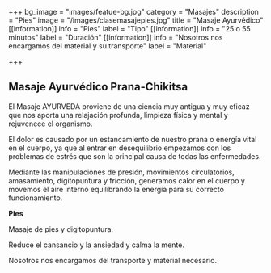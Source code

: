 +++
bg_image = "images/featue-bg.jpg"
category = "Masajes"
description = "Pies"
image = "/images/clasemasajepies.jpg"
title = "Masaje Ayurvédico"
[[information]]
info = "Pies"
label = "Tipo"
[[information]]
info = "25 o 55 minutos"
label = "Duración"
[[information]]
info = "Nosotros nos encargamos del material y su transporte"
label = "Material"

+++
## Masaje Ayurvédico Prana-Chikitsa

El Masaje AYURVEDA proviene de una ciencia muy antigua y muy eficaz que nos aporta una relajación profunda, limpieza física y mental y rejuvenece el organismo.

El dolor es causado por un estancamiento de nuestro prana o energía vital en el cuerpo, ya que al entrar en desequilibrio empezamos con los problemas de estrés que son la principal causa de todas las enfermedades.

Mediante las manipulaciones de presión, movimientos circulatorios, amasamiento, digitopuntura y fricción, generamos calor en el cuerpo y movemos el aire interno equilibrando la energía para su correcto funcionamiento.

**Pies**

Masaje de pies y digitopuntura. 

Reduce el cansancio y la ansiedad y calma la mente.

Nosotros nos encargamos del transporte y material necesario.